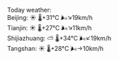 Today weather:  
Beijing: ☀️   🌡️+31°C 🌬️↘19km/h  
Tianjin: ☀️   🌡️+27°C 🌬️↘11km/h  
Shijiazhuang: ⛅️  🌡️+34°C 🌬️↙19km/h  
Tangshan: ☀️   🌡️+28°C 🌬️→10km/h  
